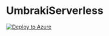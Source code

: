 # UmbrakiServerless

[![Deploy to Azure](https://azuredeploy.net/deploybutton.png)](https://portal.azure.com/#create/Microsoft.Template/uri/https%3A%2F%2Fgithub.com%2FMitchellGulledge%2FUmbrakiServerless%2Fraw%2Fmain%2Fazuredeploy.json)
